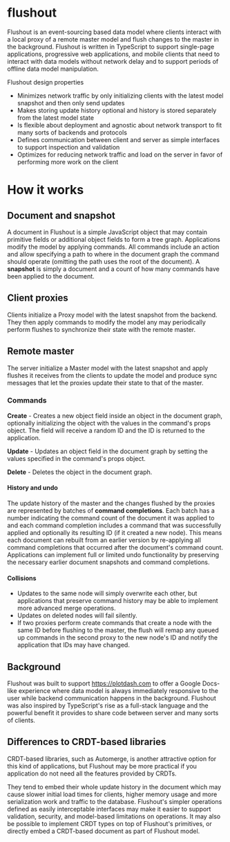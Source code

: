 # flushout
Flushout is an event-sourcing based data model where clients interact with a local proxy of a remote master
model and flush changes to the master in the background. Flushout is written in TypeScript to support single-page applications, progressive web applications, and mobile clients that need to interact with data models without network delay and to support periods of offline data model manipulation. 

Flushout design properties
* Minimizes network traffic by only initializing clients with the latest model snapshot and then only send updates
* Makes storing update history optional and history is stored separately from the latest model state
* Is flexible about deployment and agnostic about network transport to fit many sorts of backends and protocols
* Defines communication between client and server as simple interfaces to support inspection and validation
* Optimizes for reducing network traffic and load on the server in favor of performing more work on the client

# How it works
## Document and snapshot
A document in Flushout is a simple JavaScript object that may contain primitive fields or additional object fields to form a tree graph. Applications modify the model by applying commands. All commands include an action and allow specifying a path to where in the document graph the command should operate (omitting the path uses the root of the document). A **snapshot** is simply a document and a count of how many commands have been applied to the document.

## Client proxies
Clients initialize a Proxy model with the latest snapshot from the backend. They then apply commands to modify the model any may periodically perform flushes to synchronize their state with the remote master.

## Remote master
The server initialize a Master model with the latest snapshot and apply flushes it receives from the clients to update the model and produce sync messages that let the proxies update their state to that of the master.

### Commands   
**Create** - Creates a new object field inside an object in the document graph, optionally initializing the object with the values in the command's props object. The field will receive a random ID and the ID is returned to the application.   

**Update** - Updates an object field in the document graph by setting the values specified in the command's props object.   

**Delete** - Deletes the object in the document graph.   

#### History and undo
The update history of the master and the changes flushed by the proxies are represented by batches of **command completions**. Each batch has a number indicating the command count of the document it was applied to and each command completion includes a command that was successfully applied and optionally its resulting ID (if it created a new node). This means each document can rebuilt from an earlier version by re-applying all command completions that occurred after the document's command count. Applications can implement full or limited undo functionality by preserving the necessary earlier document snapshots and command completions.

#### Collisions
* Updates to the same node will simply overwrite each other, but applications that preserve command history may be able to implement more advanced merge operations.
* Updates on deleted nodes will fail silently.
* If two proxies perform create commands that create a node with the same ID before flushing to the master, the flush will remap any queued up commands in the second proxy to the new node's ID and notify the application that IDs may have changed.

## Background
Flushout was built to support https://plotdash.com to offer a Google Docs-like experience where data model is always immediately responsive to the user while backend communication happens in the background. Flushout was also inspired by TypeScript's rise as a full-stack language and the powerful benefit it provides to share code between server and many sorts of clients.

## Differences to CRDT-based libraries
CRDT-based libraries, such as Automerge, is another attractive option for this kind of applications, but Flushout may be more practical if you application do not need all the features provided by CRDTs.    

They tend to embed their whole update history in the document which may cause slower initial load times for clients, higher memory usage and more serialization work and traffic to the database. Flushout's simpler operations defined as easily interceptable interfaces may make it easier to support validation, security, and model-based limitations on operations. It may also be possible to implement CRDT types on top of Flushout's primitives, or directly embed a CRDT-based document as part of Flushout model.
